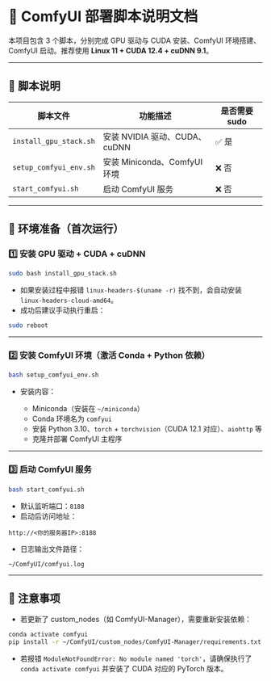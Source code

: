 # 🚀 ComfyUI 部署脚本说明文档

本项目包含 3 个脚本，分别完成 GPU 驱动与 CUDA 安装、ComfyUI 环境搭建、ComfyUI 启动。推荐使用 **Linux 11 + CUDA 12.4 + cuDNN 9.1**。

---

## 📂 脚本说明

| 脚本文件              | 功能描述                     | 是否需要 sudo |
|-----------------------|------------------------------|----------------|
| `install_gpu_stack.sh` | 安装 NVIDIA 驱动、CUDA、cuDNN | ✅ 是          |
| `setup_comfyui_env.sh` | 安装 Miniconda、ComfyUI 环境  | ❌ 否          |
| `start_comfyui.sh`     | 启动 ComfyUI 服务             | ❌ 否          |

---

## 🧰 环境准备（首次运行）

### 1️⃣ 安装 GPU 驱动 + CUDA + cuDNN

```bash
sudo bash install_gpu_stack.sh
````

* 如果安装过程中报错 `linux-headers-$(uname -r)` 找不到，会自动安装 `linux-headers-cloud-amd64`。
* 成功后建议手动执行重启：

```bash
sudo reboot
```

---

### 2️⃣ 安装 ComfyUI 环境（激活 Conda + Python 依赖）

```bash
bash setup_comfyui_env.sh
```

* 安装内容：

    * Miniconda（安装在 `~/miniconda`）
    * Conda 环境名为 `comfyui`
    * 安装 Python 3.10、`torch` + `torchvision`（CUDA 12.1 对应）、`aiohttp` 等
    * 克隆并部署 ComfyUI 主程序

---

### 3️⃣ 启动 ComfyUI 服务

```bash
bash start_comfyui.sh
```

* 默认监听端口：`8188`
* 启动后访问地址：

```
http://<你的服务器IP>:8188
```

* 日志输出文件路径：

```
~/ComfyUI/comfyui.log
```

---

## 📌 注意事项

* 若更新了 custom\_nodes（如 ComfyUI-Manager），需要重新安装依赖：

```bash
conda activate comfyui
pip install -r ~/ComfyUI/custom_nodes/ComfyUI-Manager/requirements.txt
```

* 若报错 `ModuleNotFoundError: No module named 'torch'`，请确保执行了 `conda activate comfyui` 并安装了 CUDA 对应的 PyTorch 版本。


